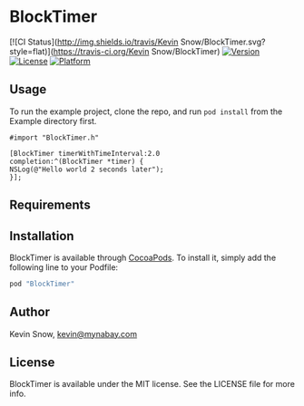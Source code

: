 # BlockTimer

[![CI Status](http://img.shields.io/travis/Kevin Snow/BlockTimer.svg?style=flat)](https://travis-ci.org/Kevin Snow/BlockTimer)
[![Version](https://img.shields.io/cocoapods/v/BlockTimer.svg?style=flat)](http://cocoapods.org/pods/BlockTimer)
[![License](https://img.shields.io/cocoapods/l/BlockTimer.svg?style=flat)](http://cocoapods.org/pods/BlockTimer)
[![Platform](https://img.shields.io/cocoapods/p/BlockTimer.svg?style=flat)](http://cocoapods.org/pods/BlockTimer)

## Usage

To run the example project, clone the repo, and run `pod install` from the Example directory first.

```ObjC
#import "BlockTimer.h"

[BlockTimer timerWithTimeInterval:2.0
completion:^(BlockTimer *timer) {
NSLog(@"Hello world 2 seconds later");
}];

```

## Requirements

## Installation

BlockTimer is available through [CocoaPods](http://cocoapods.org). To install
it, simply add the following line to your Podfile:

```ruby
pod "BlockTimer"
```

## Author

Kevin Snow, kevin@mynabay.com

## License

BlockTimer is available under the MIT license. See the LICENSE file for more info.
